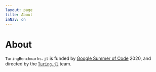 ```yaml
---
layout: page
title: About
inNav: on
---
```


# About

`TuringBenchmarks.jl` is funded by [Google Summer of Code][1] 2020, and
directed by the [`Turing.jl`][2] team.

[1]: https://summerofcode.withgoogle.com/
[2]: https://turing.ml/
